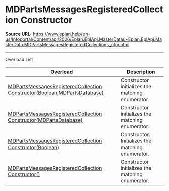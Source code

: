 # MDPartsMessagesRegisteredCollection Constructor

**Source URL:** https://www.eplan.help/en-us/Infoportal/Content/api/2026/Eplan.EplApi.MasterDatau~Eplan.EplApi.MasterData.MDPartsMessagesRegisteredCollection~_ctor.html

---

Overload List

| Overload | Description |
| --- | --- |
| [MDPartsMessagesRegisteredCollection Constructor(Boolean,MDPartsDatabase)](Eplan.EplApi.MasterDatau~Eplan.EplApi.MasterData.MDPartsMessagesRegisteredCollection~_ctor(Boolean,MDPartsDatabase).html) | Constructor initializes the matching enumerator. |
| [MDPartsMessagesRegisteredCollection Constructor(MDPartsDatabase)](Eplan.EplApi.MasterDatau~Eplan.EplApi.MasterData.MDPartsMessagesRegisteredCollection~_ctor(MDPartsDatabase).html) | Constructor initializes the matching enumerator. |
| [MDPartsMessagesRegisteredCollection Constructor(Boolean)](Eplan.EplApi.MasterDatau~Eplan.EplApi.MasterData.MDPartsMessagesRegisteredCollection~_ctor(Boolean).html) | Constructor. Initializes the matching enumerator. |
| [MDPartsMessagesRegisteredCollection Constructor()](Eplan.EplApi.MasterDatau~Eplan.EplApi.MasterData.MDPartsMessagesRegisteredCollection~_ctor().html) | Constructor initializes the matching enumerator. |
